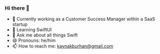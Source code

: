 ### Hi there 👋

- 🔭 Currently working as a Customer Success Manager within a SaaS startup
- 🌱 Learning SwiftUI
- 💬 Ask me about all things Swift
- 😄 Pronouns: he/him
- 📫 How to reach me: kaynakburhan@gmail.com


<!-- - 🤔 I’m looking for help with ... 
    - ⚡ Fun fact: 
 -->



